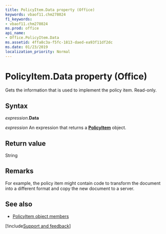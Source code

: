 ```yaml
---
title: PolicyItem.Data property (Office)
keywords: vbaof11.chm278024
f1_keywords:
- vbaof11.chm278024
ms.prod: office
api_name:
- Office.PolicyItem.Data
ms.assetid: 4ffa8c3a-f5fc-1813-daed-ea93f11df2dc
ms.date: 01/23/2019
localization_priority: Normal
---
```



# PolicyItem.Data property (Office)

Gets the information that is used to implement the policy item. Read-only.


## Syntax

_expression_.**Data**

_expression_ An expression that returns a **[PolicyItem](Office.PolicyItem.md)** object.


## Return value

String


## Remarks

For example, the policy item might contain code to transform the document into a different format and copy the new document to a server.


## See also

- [PolicyItem object members](overview/Library-Reference/policyitem-members-office.md)


[!include[Support and feedback](~/includes/feedback-boilerplate.md)]